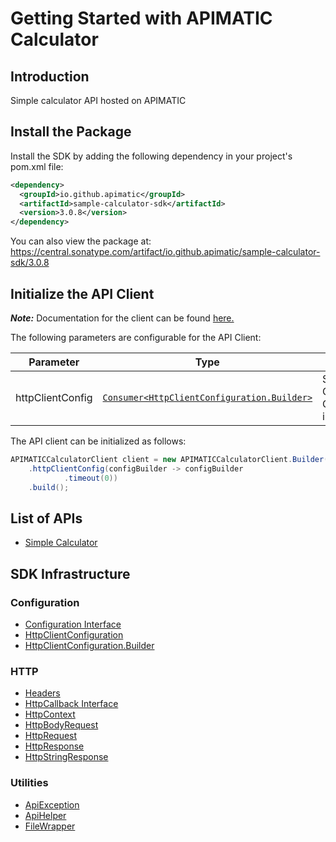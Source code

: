 
# Getting Started with APIMATIC Calculator

## Introduction

Simple calculator API hosted on APIMATIC

## Install the Package

Install the SDK by adding the following dependency in your project's pom.xml file:

```xml
<dependency>
  <groupId>io.github.apimatic</groupId>
  <artifactId>sample-calculator-sdk</artifactId>
  <version>3.0.8</version>
</dependency>
```

You can also view the package at:
https://central.sonatype.com/artifact/io.github.apimatic/sample-calculator-sdk/3.0.8

## Initialize the API Client

**_Note:_** Documentation for the client can be found [here.](https://www.github.com/sufyankhanrao/calculator-sdk-java-sdk/tree/3.0.8/doc/client.md)

The following parameters are configurable for the API Client:

| Parameter | Type | Description |
|  --- | --- | --- |
| httpClientConfig | [`Consumer<HttpClientConfiguration.Builder>`](https://www.github.com/sufyankhanrao/calculator-sdk-java-sdk/tree/3.0.8/doc/http-client-configuration-builder.md) | Set up Http Client Configuration instance. |

The API client can be initialized as follows:

```java
APIMATICCalculatorClient client = new APIMATICCalculatorClient.Builder()
    .httpClientConfig(configBuilder -> configBuilder
            .timeout(0))
    .build();
```

## List of APIs

* [Simple Calculator](https://www.github.com/sufyankhanrao/calculator-sdk-java-sdk/tree/3.0.8/doc/controllers/simple-calculator.md)

## SDK Infrastructure

### Configuration

* [Configuration Interface](https://www.github.com/sufyankhanrao/calculator-sdk-java-sdk/tree/3.0.8/doc/configuration-interface.md)
* [HttpClientConfiguration](https://www.github.com/sufyankhanrao/calculator-sdk-java-sdk/tree/3.0.8/doc/http-client-configuration.md)
* [HttpClientConfiguration.Builder](https://www.github.com/sufyankhanrao/calculator-sdk-java-sdk/tree/3.0.8/doc/http-client-configuration-builder.md)

### HTTP

* [Headers](https://www.github.com/sufyankhanrao/calculator-sdk-java-sdk/tree/3.0.8/doc/headers.md)
* [HttpCallback Interface](https://www.github.com/sufyankhanrao/calculator-sdk-java-sdk/tree/3.0.8/doc/http-callback-interface.md)
* [HttpContext](https://www.github.com/sufyankhanrao/calculator-sdk-java-sdk/tree/3.0.8/doc/http-context.md)
* [HttpBodyRequest](https://www.github.com/sufyankhanrao/calculator-sdk-java-sdk/tree/3.0.8/doc/http-body-request.md)
* [HttpRequest](https://www.github.com/sufyankhanrao/calculator-sdk-java-sdk/tree/3.0.8/doc/http-request.md)
* [HttpResponse](https://www.github.com/sufyankhanrao/calculator-sdk-java-sdk/tree/3.0.8/doc/http-response.md)
* [HttpStringResponse](https://www.github.com/sufyankhanrao/calculator-sdk-java-sdk/tree/3.0.8/doc/http-string-response.md)

### Utilities

* [ApiException](https://www.github.com/sufyankhanrao/calculator-sdk-java-sdk/tree/3.0.8/doc/api-exception.md)
* [ApiHelper](https://www.github.com/sufyankhanrao/calculator-sdk-java-sdk/tree/3.0.8/doc/api-helper.md)
* [FileWrapper](https://www.github.com/sufyankhanrao/calculator-sdk-java-sdk/tree/3.0.8/doc/file-wrapper.md)

